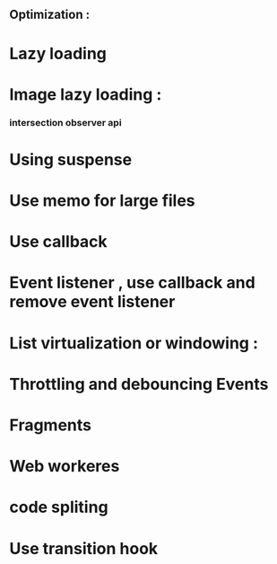 ## Optimization :

# Lazy loading

# Image lazy loading :

### intersection observer api

# Using suspense

# Use memo for large files

# Use callback

# Event listener , use callback and remove event listener

# List virtualization or windowing :

# Throttling and debouncing Events

# Fragments

# Web workeres

# code spliting

# Use transition hook
